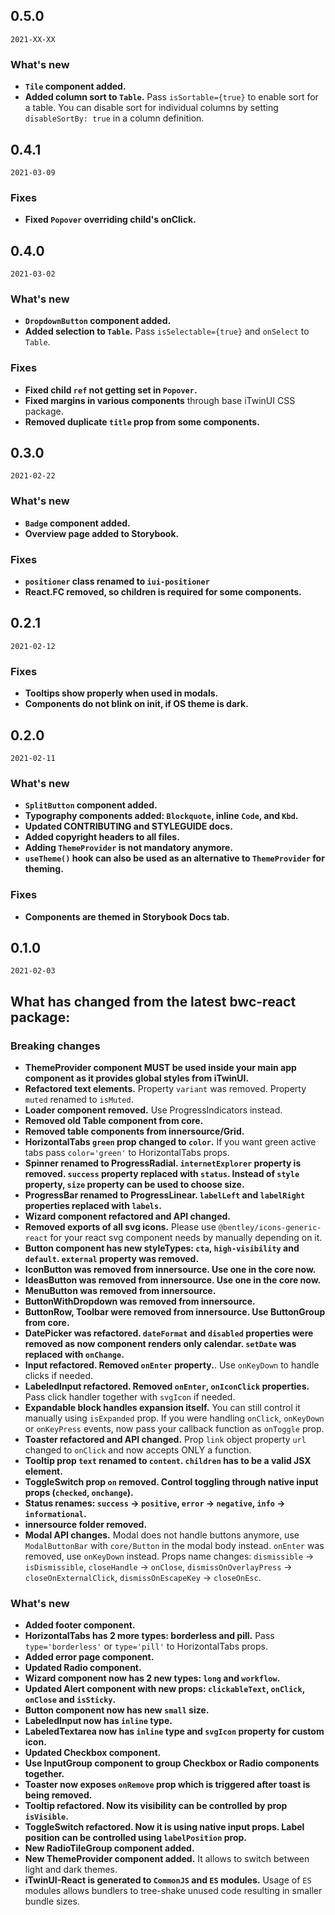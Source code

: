 ## 0.5.0

`2021-XX-XX`

### What's new

* **`Tile` component added.**
* **Added column sort to `Table`.** Pass `isSortable={true}` to enable sort for a table. You can disable sort for individual columns by setting `disableSortBy: true` in a column definition.

## 0.4.1

`2021-03-09`

### Fixes
* **Fixed `Popover` overriding child's onClick.**

## 0.4.0

`2021-03-02`

### What's new
* **`DropdownButton` component added.**
* **Added selection to `Table`.** Pass `isSelectable={true}` and `onSelect` to `Table`.

### Fixes
* **Fixed child `ref` not getting set in `Popover`.**
* **Fixed margins in various components** through base iTwinUI CSS package.
* **Removed duplicate `title` prop from some components.**

## 0.3.0

`2021-02-22`

### What's new
* **`Badge` component added.**
* **Overview page added to Storybook.**

### Fixes
* **`positioner` class renamed to `iui-positioner`**
* **React.FC removed, so children is required for some components.** 

## 0.2.1

`2021-02-12`

### Fixes
* **Tooltips show properly when used in modals.**
* **Components do not blink on init, if OS theme is dark.**

## 0.2.0

`2021-02-11`

### What's new
* **`SplitButton` component added.**
* **Typography components added: `Blockquote`, inline `Code`, and `Kbd`.**
* **Updated CONTRIBUTING and STYLEGUIDE docs.**
* **Added copyright headers to all files.**
* **Adding `ThemeProvider` is not mandatory anymore.**
* **`useTheme()` hook can also be used as an alternative to `ThemeProvider` for theming.**

### Fixes
* **Components are themed in Storybook Docs tab.**

## 0.1.0

`2021-02-03`

## What has changed from the latest bwc-react package:

### Breaking changes
* **ThemeProvider component MUST be used inside your main app component as it provides global styles from iTwinUI.**
* **Refactored text elements.** Property `variant` was removed. Property `muted` renamed to `isMuted`.
* **Loader component removed.** Use ProgressIndicators instead.
* **Removed old Table component from core.**
* **Removed table components from innersource/Grid.**
* **HorizontalTabs `green` prop changed to `color`.** If you want green active tabs pass `color='green'` to HorizontalTabs props.
* **Spinner renamed to ProgressRadial. `internetExplorer` property is removed. `success` property replaced with `status`. Instead of `style` property, `size` property can be used to choose size.**
* **ProgressBar renamed to ProgressLinear. `labelLeft` and `labelRight` properties replaced with `labels`.**
* **Wizard component refactored and API changed.**
* **Removed exports of all svg icons.** Please use `@bentley/icons-generic-react` for your react svg component needs by manually depending on it.
* **Button component has new styleTypes: `cta`, `high-visibility` and `default`. `external` property was removed.**
* **IconButton was removed from innersource. Use one in the core now.**
* **IdeasButton was removed from innersource. Use one in the core now.**
* **MenuButton was removed from innersource.**
* **ButtonWithDropdown was removed from innersource.**
* **ButtonRow, Toolbar were removed from innersource. Use ButtonGroup from core.**
* **DatePicker was refactored. `dateFormat` and `disabled` properties were removed as now component renders only calendar. `setDate` was replaced with `onChange`.**
* **Input refactored. Removed `onEnter` property.**. Use `onKeyDown` to handle clicks if needed.
* **LabeledInput refactored. Removed `onEnter`, `onIconClick` properties.** Pass click handler together with `svgIcon` if needed.
* **Expandable block handles expansion itself.** You can still control it manually using `isExpanded` prop. If you were handling `onClick`, `onKeyDown` or `onKeyPress` events, now pass your callback function as `onToggle` prop.
* **Toaster refactored and API changed.** Prop `link` object property `url` changed to `onClick` and now accepts ONLY a function.
* **Tooltip prop `text` renamed to `content`. `children` has to be a valid JSX element.**
* **ToggleSwitch prop `on` removed. Control toggling through native input props (`checked`, `onchange`).**
* **Status renames: `success` -> `positive`, `error` -> `negative`, `info` -> `informational`.**
* **innersource folder removed.**
* **Modal API changes.** Modal does not handle buttons anymore, use `ModalButtonBar` with `core/Button` in the modal body instead. `onEnter` was removed, use `onKeyDown` instead. Props name changes: `dismissible` -> `isDismissible`, `closeHandle` -> `onClose`, `dismissOnOverlayPress` -> `closeOnExternalClick`, `dismissOnEscapeKey` -> `closeOnEsc`.
### What's new
* **Added footer component.**
* **HorizontalTabs has 2 more types: borderless and pill.** Pass `type='borderless'` or `type='pill'` to HorizontalTabs props.
* **Added error page component.**
* **Updated Radio component.**
* **Wizard component now has 2 new types: `long` and `workflow`.**
* **Updated Alert component with new props: `clickableText`, `onClick`, `onClose` and `isSticky`.**
* **Button component now has new `small` size.**
* **LabeledInput now has `inline` type.**
* **LabeledTextarea now has `inline` type and `svgIcon` property for custom icon.**
* **Updated Checkbox component.**
* **Use InputGroup component to group Checkbox or Radio components together.**
* **Toaster now exposes `onRemove` prop which is triggered after toast is being removed.**
* **Tooltip refactored. Now its visibility can be controlled by prop `isVisible`.**
* **ToggleSwitch refactored. Now it is using native input props. Label position can be controlled using `labelPosition` prop.**
* **New RadioTileGroup component added.**
* **New ThemeProvider component added.** It allows to switch between light and dark themes.
* **iTwinUI-React is generated to `CommonJS` and `ES` modules.** Usage of `ES` modules allows bundlers to tree-shake unused code resulting in smaller bundle sizes. 
